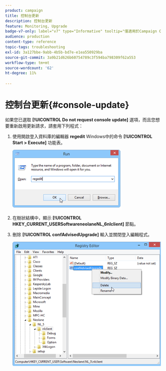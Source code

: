 ```yaml
---
product: campaign
title: 控制台更新
description: 控制台更新
feature: Monitoring, Upgrade
badge-v7-only: label="v7" type="Informative" tooltip="僅適用於Campaign Classic v7"
audience: production
content-type: reference
topic-tags: troubleshooting
exl-id: 3a127bbe-9abb-4b5b-bd7e-e1ea550929ba
source-git-commit: 3a9b21d626b60754789c3f594ba798309f62a553
workflow-type: tm+mt
source-wordcount: '62'
ht-degree: 11%

---
```


# 控制台更新{#console-update}



如果您已選取 **[!UICONTROL Do not request console update]** 選項，而且您想要重新啟用更新請求，請套用下列程式：

1. 使用開啟登入資料庫的編輯器 **regedit** Windows中的命令 **[!UICONTROL Start > Execute]** 功能表。

   ![](assets/ncs_console_update_1.png)

1. 在樹狀結構中，顯示 **[!UICONTROL HKEY_CURRENT_USERSoftwareneolaneNL_6nlclient]** 節點。
1. 刪除 **[!UICONTROL confAdvisedUpgrade]** 輸入並關閉登入編輯程式。

   ![](assets/ncs_console_update_2.png)
